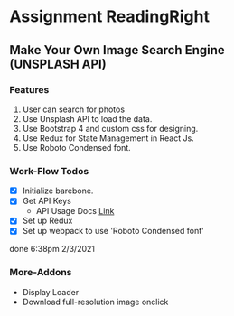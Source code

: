 # Assignment ReadingRight

## Make Your Own Image Search Engine (UNSPLASH API)

### Features

1. User can search for photos
2. Use Unsplash API to load the data.
3. Use Bootstrap 4 and custom css for designing.
4. Use Redux for State Management in React Js.
5. Use Roboto Condensed font.

### Work-Flow Todos

- [x] Initialize barebone.
- [x] Get API Keys
  - API Usage Docs [Link](https://unsplash.com/documentation)
- [x] Set up Redux
- [x] Set up webpack to use 'Roboto Condensed font'

done 6:38pm 2/3/2021

### More-Addons

- Display Loader
- Download full-resolution image onclick

